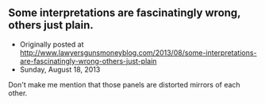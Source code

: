 ## Some interpretations are fascinatingly wrong, others just plain.

 * Originally posted at http://www.lawyersgunsmoneyblog.com/2013/08/some-interpretations-are-fascinatingly-wrong-others-just-plain
 * Sunday, August 18, 2013

Don't make me mention that those panels are distorted mirrors of each other.